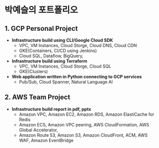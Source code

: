 # **박예슬의 포트폴리오**<br/>
## 1. GCP Personal Project<br/>
  - **Infrastructure build using CLI/Google Cloud SDK**
    * VPC, VM Instances, Cloud Storge, Cloud DNS, Cloud CDN
    * GKE(Containers, CI/CD using Jenkins)
    * Cloud SQL, Dataflow, BigQuery, 
  - **Infrastructure build using Terraform**
    * VPC, VM Instances, Cloud Storge, Cloud SQL
    * GKE(Clusters)
  - **Web application written in Python connecting to GCP services**
    * Pub/Sub, Cloud Spanner, Natural Language AI
    
## 2. AWS Team Project<br>
  - **Infrastructure build report in pdf, pptx**
    * Amazon VPC, Amazon EC2, Amazon RDS, Amazon ElastiCache for Redis
    * Amazon ECS, Amazon VPC peering, AWS CloudFormation, AWS Global Accelerator,
    * Amazon Route 53, Amazon S3, Amazon CloudFront, ACM, AWS WAF, Amazon EventBridge

